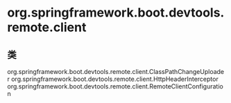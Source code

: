 # org.springframework.boot.devtools.remote.client

## 类

org.springframework.boot.devtools.remote.client.ClassPathChangeUploader
org.springframework.boot.devtools.remote.client.HttpHeaderInterceptor
org.springframework.boot.devtools.remote.client.RemoteClientConfiguration




